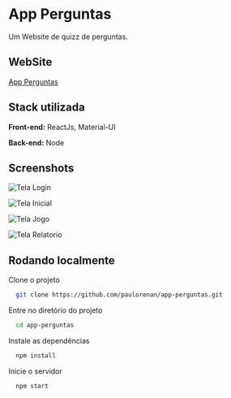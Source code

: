 
# App Perguntas

Um Website de quizz de perguntas.


## WebSite
[App Perguntas](https://app-perguntas-2.herokuapp.com/)
## Stack utilizada

**Front-end:** ReactJs, Material-UI

**Back-end:** Node


## Screenshots

![Tela Login](https://uploaddeimagens.com.br/images/003/747/357/original/Captura_de_tela_de_2022-02-27_19-56-46.png?1646002954)

![Tela Inicial](https://uploaddeimagens.com.br/images/003/747/358/original/Captura_de_tela_de_2022-02-27_19-56-55.png?1646003008)

![Tela Jogo](https://uploaddeimagens.com.br/images/003/747/359/original/Captura_de_tela_de_2022-02-27_19-57-15.png?1646003057)

![Tela Relatorio](https://uploaddeimagens.com.br/images/003/747/360/original/Captura_de_tela_de_2022-02-27_19-57-27.png?1646003101)

## Rodando localmente

Clone o projeto

```bash
  git clone https://github.com/paulorenan/app-perguntas.git
```

Entre no diretório do projeto

```bash
  cd app-perguntas
```

Instale as dependências

```bash
  npm install
```

Inicie o servidor

```bash
  npm start
```

